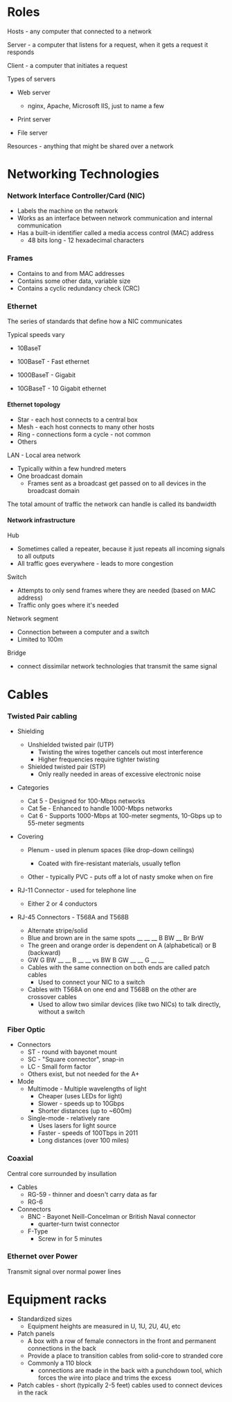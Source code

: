 # Roles

Hosts - any computer that connected to a network

Server - a computer that listens for a request, when it gets a request it responds

Client - a computer that initiates a request

Types of servers

* Web server
  * nginx, Apache, Microsoft IIS, just to name a few

* Print server
* File server

Resources - anything that might be shared over a network

# Networking Technologies

### Network Interface Controller/Card (NIC)

* Labels the machine on the network
* Works as an interface between network communication and internal communication
* Has a built-in identifier called a media access control (MAC) address
  * 48 bits long - 12 hexadecimal characters

### Frames

* Contains to and from MAC addresses
* Contains some other data, variable size
* Contains a cyclic redundancy check (CRC)

### Ethernet

The series of standards that define how a NIC communicates

Typical speeds vary

* 10BaseT
* 100BaseT - Fast ethernet
* 1000BaseT - Gigabit

* 10GBaseT - 10 Gigabit ethernet

#### Ethernet topology

* Star - each host connects to a central box
* Mesh - each host connects to many other hosts
* Ring - connections form a cycle - not common
* Others

LAN - Local area network

* Typically within a few hundred meters
* One broadcast domain
  * Frames sent as a broadcast get passed on to all devices in the broadcast domain

The total amount of traffic the network can handle is called its bandwidth


#### Network infrastructure

Hub

* Sometimes called a repeater, because it just repeats all incoming signals to all outputs
* All traffic goes everywhere - leads to more congestion

Switch

* Attempts to only send frames where they are needed (based on MAC address)
* Traffic only goes where it's needed

Network segment

* Connection between a computer and a switch
* Limited to 100m

Bridge

* connect dissimilar network technologies that transmit the same signal

# Cables

### Twisted Pair cabling

* Shielding
  * Unshielded twisted pair (UTP)
    * Twisting the wires together cancels out most interference
    * Higher frequencies require tighter twisting
  * Shielded twisted pair (STP)
    * Only really needed in areas of excessive electronic noise



* Categories
  * Cat 5 - Designed for 100-Mbps networks
  * Cat 5e - Enhanced to handle 1000-Mbps networks
  * Cat 6 - Supports 1000-Mbps at 100-meter segments, 10-Gbps up to 55-meter segments

* Covering
  * Plenum - used in plenum spaces (like drop-down ceilings)
    * Coated with fire-resistant materials, usually teflon

  * Other - typically PVC - puts off a lot of nasty smoke when on fire

* RJ-11 Connector - used for telephone line
  * Either 2 or 4 conductors


* RJ-45 Connectors - T568A and T568B

  * Alternate stripe/solid
  * Blue and brown are in the same spots __ __ __ B BW __ Br BrW
  * The green and orange order is dependent on A (alphabetical) or B (backward)
  * GW G BW __ __ B __ __    vs    BW B GW __ __ G __ __
  * Cables with the same connection on both ends are called patch cables
    * Used to connect your NIC to a switch
  * Cables with T568A on one end and T568B on the other are crossover cables
    * Used to allow two similar devices (like two NICs) to talk directly, without a switch


### Fiber Optic

* Connectors
  * ST - round with bayonet mount
  * SC - "Square connector", snap-in
  * LC - Small form factor
  * Others exist, but not needed for the A+
* Mode
  * Multimode - Multiple wavelengths of light
    * Cheaper (uses LEDs for light)
    * Slower - speeds up to 10Gbps
    * Shorter distances (up to ~600m)
  * Single-mode - relatively rare
    * Uses lasers for light source
    * Faster - speeds of 100Tbps in 2011
    * Long distances (over 100 miles)

### Coaxial

Central core surrounded by insullation

* Cables
  * RG-59 - thinner and doesn't carry data as far
  * RG-6
* Connectors
  * BNC - Bayonet Neill-Concelman or British Naval connector
    * quarter-turn twist connector
  * F-Type
    * Screw in for 5 minutes

### Ethernet over Power

Transmit signal over normal power lines

# Equipment racks

* Standardized sizes
  * Equipment heights are measured in U, 1U, 2U, 4U, etc
* Patch panels
  * A box with a row of female connectors in the front and permanent connections in the back
  * Provide a place to transition cables from solid-core to stranded core
  * Commonly a 110 block
    * connections are made in the back with a punchdown tool, which forces the wire into place and trims the excess
* Patch cables - short (typically 2-5 feet) cables used to connect devices in the rack

